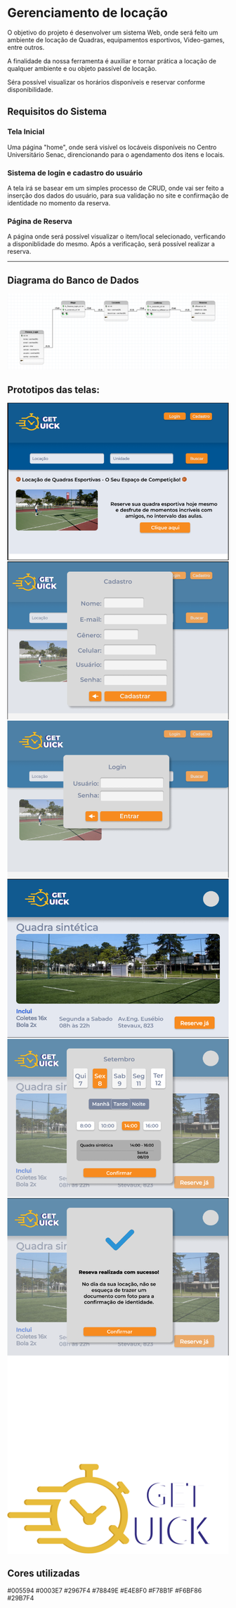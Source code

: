 # Gerenciamento de locação

O objetivo do projeto é desenvolver um sistema Web, onde será feito um ambiente de locação de Quadras, equipamentos esportivos, Video-games, entre outros.

A finalidade da nossa ferramenta é auxiliar e tornar prática a locação de qualquer ambiente e ou objeto passível de locação.

Séra possível visualizar os horários disponíveis e reservar conforme disponibilidade.

## Requisitos do Sistema

### Tela Inicial
Uma página "home", onde será visível os locáveis disponíveis no Centro Universitário Senac, direncionando para o agendamento dos itens e locais.

### Sistema de login e cadastro do usuário
A tela irá se basear em um simples processo de CRUD, onde vai ser feito a inserção dos dados do usuário, para sua validação no site e confirmação de identidade no momento da reserva.

### Página de Reserva
A página onde será possível visualizar o item/local selecionado, verficando a disponiblidade do mesmo. Após a verificação, será possível realizar a reserva.

___________


## Diagrama do Banco de Dados
![Diagrama banco de dados](/diagramaBD/Modelo_Logico_BD.PNG)
## Prototipos das telas:
![Print da tela Home](/telasAPP/TelaHome.png)
![Print da tela de Cadastro de usuario](/telasAPP/TelaCadastro.png)
![Print da tela de Login de usuario](/telasAPP/TelaLogin.png)
![Print da tela do item escolhido](/telasAPP/TelaQuadra.png)
![Print da tela de reserva do item escolhido](/telasAPP/TelaReserva.png)
![Print da tela de confirmacao de reserva](/telasAPP/TelaConfirma.png)
![PNG da Logo do GetQuick](/telasAPP/logoGetQuick.png)


## Cores utilizadas

#005594
#0003E7
#2967F4
#78849E
#E4E8F0
#F78B1F
#F6BF86
#29B7F4
 
